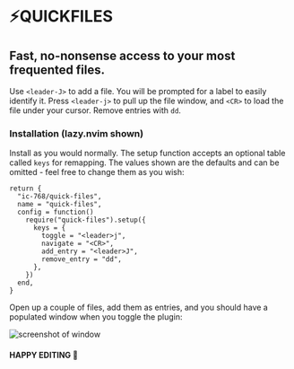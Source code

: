 # ⚡QUICKFILES

## Fast, no-nonsense access to your most frequented files.

Use `<leader-J>` to add a file. You will be prompted for a label to easily identify it.
Press `<leader-j>` to pull up the file window, and `<CR>` to load the file under your cursor.
Remove entries with `dd`.

### Installation (lazy.nvim shown)

Install as you would normally. The setup function accepts an optional table called `keys` for remapping. The values shown are the defaults and can be omitted - feel free to change them as you wish:

```
return {
  "ic-768/quick-files",
  name = "quick-files",
  config = function()
  	require("quick-files").setup({
  	  keys = {
  	  	toggle = "<leader>j",
  	  	navigate = "<CR>",
  	  	add_entry = "<leader>J",
  	  	remove_entry = "dd",
  	  },
  	})
  end,
}

```

Open up a couple of files, add them as entries, and you should have a populated window when you toggle the plugin:

![screenshot of window](https://i.imgur.com/phyJgjX.png)

#### HAPPY EDITING 🎉
